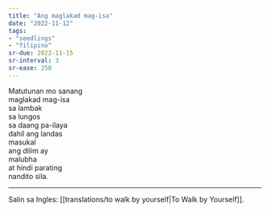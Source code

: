 ```yaml
---
title: "Ang maglakad mag-isa"
date: "2022-11-12"
tags:
- "seedlings"
- "filipino"
sr-due: 2022-11-15
sr-interval: 3
sr-ease: 250
---
```


Matutunan mo sanang  
maglakad mag-isa  
sa lambak  
sa lungos  
sa daang pa-ilaya  
dahil ang landas  
masukal  
ang dilim ay  
malubha  
at hindi parating  
nandito sila.  

---
Salin sa Ingles: [[translations/to walk by yourself|To Walk by Yourself]].